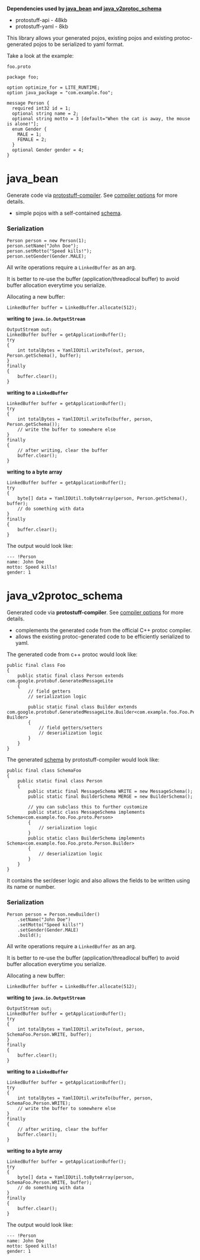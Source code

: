 **Dependencies used by [java\_bean](YamlSerialization#java_bean.md) and [java\_v2protoc\_schema](YamlSerialization#java_v2protoc_schema.md)**
  * protostuff-api - 48kb
  * protostuff-yaml - 8kb

This library allows your generated pojos, existing pojos and existing protoc-generated pojos to be serialized to yaml format.

Take a look at the example:

`foo.proto`
~~~
package foo;

option optimize_for = LITE_RUNTIME;
option java_package = "com.example.foo";

message Person {
  required int32 id = 1;
  optional string name = 2;
  optional string motto = 3 [default="When the cat is away, the mouse is alone!"];
  enum Gender {
    MALE = 1;
    FEMALE = 2;
  }
  optional Gender gender = 4;
}
~~~

# java\_bean #

Generate code via [protostuff-compiler](http://protostuff.googlecode.com/files/protostuff-compiler-1.0.0-jarjar.jar).
See [compiler options](CompilerOptions#java_bean.md) for more details.
  * simple pojos with a self-contained [schema](Schema.md).

### Serialization ###
~~~
Person person = new Person(1);
person.setName("John Doe");
person.setMotto("Speed kills!");
person.setGender(Gender.MALE);
~~~

All write operations require a `LinkedBuffer` as an arg.

It is better to re-use the buffer (application/threadlocal buffer) to avoid buffer allocation everytime you serialize.

Allocating a new buffer:
~~~
LinkedBuffer buffer = LinkedBuffer.allocate(512);
~~~

**writing to `java.io.OutputStream`**
~~~
OutputStream out;
LinkedBuffer buffer = getApplicationBuffer();
try
{
    int totalBytes = YamlIOUtil.writeTo(out, person, Person.getSchema(), buffer);
}
finally
{
    buffer.clear();
}
~~~

**writing to a `LinkedBuffer`**
~~~
LinkedBuffer buffer = getApplicationBuffer();
try
{
    int totalBytes = YamlIOUtil.writeTo(buffer, person, Person.getSchema());
    // write the buffer to somewhere else
}
finally
{
    // after writing, clear the buffer
    buffer.clear();
}
~~~

**writing to a byte array**
~~~
LinkedBuffer buffer = getApplicationBuffer();
try
{
    byte[] data = YamlIOUtil.toByteArray(person, Person.getSchema(), buffer);
    // do something with data
}
finally
{
    buffer.clear();
}
~~~

The output would look like:
~~~
--- !Person
name: John Doe
motto: Speed kills!
gender: 1
~~~

# java\_v2protoc\_schema #

Generated code via **protostuff-compiler**.  See [compiler options](CompilerOptions#java_v2protoc_schema.md) for more details.
  * complements the generated code from the official C++ protoc compiler.
  * allows the existing protoc-generated code to be efficiently serialized to yaml.

The generated code from c++ protoc would look like:
~~~
public final class Foo 
{
    public static final class Person extends com.google.protobuf.GeneratedMessageLite 
    {
        // field getters
        // serialization logic
        
        public static final class Builder extends com.google.protobuf.GeneratedMessageLite.Builder<com.example.foo.Foo.Person, Builder> 
        {
            // field getters/setters
            // deserialization logic
        }
    }
}
~~~

The generated [schema](Schema.md) by protostuff-compiler would look like:
~~~
public final class SchemaFoo 
{
    public static final class Person 
    {
        public static final MessageSchema WRITE = new MessageSchema();
        public static final BuilderSchema MERGE = new BuilderSchema();
        
        // you can subclass this to further customize
        public static class MessageSchema implements Schema<com.example.foo.Foo.proto.Person>
        {
            // serialization logic
        }
        public static class BuilderSchema implements Schema<com.example.foo.Foo.proto.Person.Builder>
        {
            // deserialization logic
        }
    }
}
~~~

It contains the ser/deser logic and also allows the fields to be written using its name or number.

### Serialization ###
~~~
Person person = Person.newBuilder()
    .setName("John Doe")
    .setMotto("Speed kills!")
    .setGender(Gender.MALE)
    .build();
~~~

All write operations require a `LinkedBuffer` as an arg.

It is better to re-use the buffer (application/threadlocal buffer) to avoid buffer allocation everytime you serialize.

Allocating a new buffer:
~~~
LinkedBuffer buffer = LinkedBuffer.allocate(512);
~~~

**writing to `java.io.OutputStream`**
~~~
OutputStream out;
LinkedBuffer buffer = getApplicationBuffer();
try
{
    int totalBytes = YamlIOUtil.writeTo(out, person, SchemaFoo.Person.WRITE, buffer);
}
finally
{
    buffer.clear();
}
~~~

**writing to a `LinkedBuffer`**
~~~
LinkedBuffer buffer = getApplicationBuffer();
try
{
    int totalBytes = YamlIOUtil.writeTo(buffer, person, SchemaFoo.Person.WRITE);
    // write the buffer to somewhere else
}
finally
{
    // after writing, clear the buffer
    buffer.clear();
}
~~~

**writing to a byte array**
~~~
LinkedBuffer buffer = getApplicationBuffer();
try
{
    byte[] data = YamlIOUtil.toByteArray(person, SchemaFoo.Person.WRITE, buffer);
    // do something with data
}
finally
{
    buffer.clear();
}
~~~

The output would look like:
~~~
--- !Person
name: John Doe
motto: Speed kills!
gender: 1
~~~